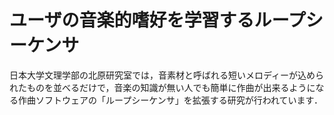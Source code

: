 # ユーザの音楽的嗜好を学習するループシーケンサ
日本大学文理学部の北原研究室では，音素材と呼ばれる短いメロディーが込められたものを並べるだけで，音楽の知識が無い人でも簡単に作曲が出来るようになる作曲ソフトウェアの「ループシーケンサ」を拡張する研究が行われています．
